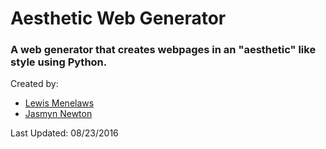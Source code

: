 # Aesthetic Web Generator

### A web generator that creates webpages in an "aesthetic" like style using Python.

Created by:

- [Lewis Menelaws](https://github.com/elebumm)
- [Jasmyn Newton](https://github.com/1ogica1)

Last Updated: 08/23/2016